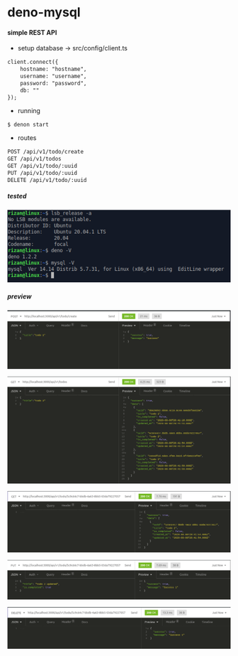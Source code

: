# deno-mysql
#### simple REST API


- setup database -> src/config/client.ts
```
client.connect({
    hostname: "hostname",
    username: "username",
    password: "password",
    db: ""
});
```


- running
```
$ denon start
```

- routes
```
POST /api/v1/todo/create
GET /api/v1/todos
GET /api/v1/todo/:uuid
PUT /api/v1/todo/:uuid
DELETE /api/v1/todo/:uuid
```
##### tested
![Alt text](preview/tested.png?raw=true "version")


##### preview

![Alt text](preview/created.png?raw=true "version")

![Alt text](preview/getall.png?raw=true "version")

![Alt text](preview/getbyuuid.png?raw=true "version")

![Alt text](preview/update.png?raw=true "version")

![Alt text](preview/delete.png?raw=true "version")